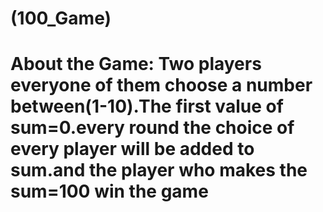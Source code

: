 ﻿# (100_Game)
 # About the Game: Two players everyone of them choose a number between(1-10).The first value of sum=0.every round the choice of every player will be added to sum.and the player who makes the sum=100 win the game 
